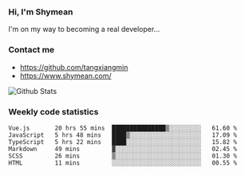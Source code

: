 ### Hi, I'm Shymean

I'm on my way to becoming a real developer...

### Contact me

- <https://github.com/tangxiangmin>
- <https://www.shymean.com/>

![Github Stats](https://github-readme-stats.vercel.app/api?username=tangxiangmin&show_icons=true&theme=dark)


###  Weekly code statistics

<!--START_SECTION:waka-->

```text
Vue.js       20 hrs 55 mins  ███████████████▒░░░░░░░░░   61.60 %
JavaScript   5 hrs 48 mins   ████▒░░░░░░░░░░░░░░░░░░░░   17.09 %
TypeScript   5 hrs 22 mins   ████░░░░░░░░░░░░░░░░░░░░░   15.82 %
Markdown     49 mins         ▓░░░░░░░░░░░░░░░░░░░░░░░░   02.45 %
SCSS         26 mins         ▒░░░░░░░░░░░░░░░░░░░░░░░░   01.30 %
HTML         11 mins         ░░░░░░░░░░░░░░░░░░░░░░░░░   00.55 %
```

<!--END_SECTION:waka-->